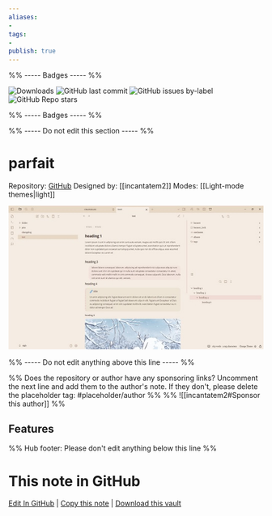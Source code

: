 ```yaml
---
aliases:
- 
tags: 
- 
publish: true
---
```


%% ----- Badges ----- %%

![Downloads](https://img.shields.io/badge/downloads-1390-573E7A?style=for-the-badge&logo=)
![GitHub last commit](https://img.shields.io/github/last-commit/incantatem2/Obsidian-parfait?color=573E7A&label=last%20update&logo=github&style=for-the-badge)
![GitHub issues by-label](https://img.shields.io/github/issues/incantatem2/Obsidian-parfait/help%20wanted?color=573E7A&logo=github&style=for-the-badge) 
![GitHub Repo stars](https://img.shields.io/github/stars/incantatem2/Obsidian-parfait?color=573E7A&logo=github&style=for-the-badge)

%% ----- Badges ----- %%

%% ----- Do not edit this section ----- %%

# parfait

Repository: [GitHub](https://github.com/incantatem2/Obsidian-parfait)
Designed by: [[incantatem2]]
Modes: [[Light-mode themes|light]]



![screenshot](https://github.com/incantatem2/Obsidian-parfait/raw/HEAD/images/parfait-thumbnail.jpg)

%% ----- Do not edit anything above this line ----- %% 

%% Does the repository or author have any sponsoring links? Uncomment the next line and add them to the author's note. If they don't, please delete the placeholder tag: #placeholder/author %%
%% ![[incantatem2#Sponsor this author]] %%


## Features



%% Hub footer: Please don't edit anything below this line %%

# This note in GitHub

<span class="git-footer">[Edit In GitHub](https://github.dev/obsidian-community/obsidian-hub/blob/main/02%20-%20Community%20Expansions/02.05%20All%20Community%20Expansions/Themes/parfait.md "git-hub-edit-note") | [Copy this note](https://raw.githubusercontent.com/obsidian-community/obsidian-hub/main/02%20-%20Community%20Expansions/02.05%20All%20Community%20Expansions/Themes/parfait.md "git-hub-copy-note") | [Download this vault](https://github.com/obsidian-community/obsidian-hub/archive/refs/heads/main.zip "git-hub-download-vault") </span>
